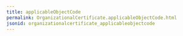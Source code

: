 ```yaml
---
title: applicableObjectCode
permalink: OrganizationalCertificate.applicableObjectCode.html
jsonid: organizationalcertificate_applicableobjectcode
---
```

